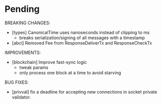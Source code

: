 # Pending

BREAKING CHANGES:
- [types] CanonicalTime uses nanoseconds instead of clipping to ms
    - breaks serialization/signing of all messages with a timestamp
- [abci] Removed Fee from ResponseDeliverTx and ResponseCheckTx

IMPROVEMENTS:
- [blockchain] Improve fast-sync logic
    - tweak params
    - only process one block at a time to avoid starving

BUG FIXES:
- [privval] fix a deadline for accepting new connections in socket private
  validator.
